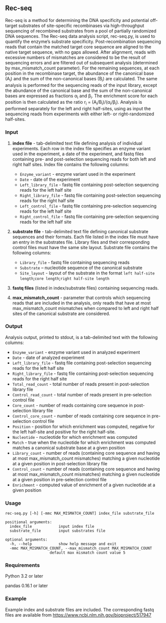 ## Rec-seq
Rec-seq is a method for determining the DNA specificity and potential off-target substrates of site-specific 
recombinases via high-throughput sequencing of recombined substrates from a pool of partially randomized DNA 
sequences. The Rec-seq data analysis script, rec-seq.py, is used to quantify 
the enzyme’s substrate specificity. Post-recombination sequencing reads that contain the matched target core 
sequence are aligned to the native target sequence, with no gaps allowed. After alignment, reads with excessive 
numbers of mismatches are considered to be the result of sequencing errors and are filtered out of subsequent 
analysis (determined by max_mismatch_count parameter). For the remaining sequences, at each position in the 
recombinase target, the abundance of the canonical base (A<sub>i</sub>) and the sum of the non-canonical bases 
(B<sub>i</sub>) are calculated. The same analysis is performed for the sequencing reads of the input library, 
except the abundance of the canonical base and the sum of the non-canonical bases are expressed as fractions 
α<sub>i</sub> and β<sub>i</sub>. The enrichment score for each position is then calculated as the ratio 
r<sub>i</sub> = (A<sub>i</sub>/B<sub>i</sub>)/(α<sub>i</sub>/β<sub>i</sub>). Analysis is performed separately 
for the left and right half-sites, using as input the sequencing reads from experiments with either left- or 
right-randomized half-sites.

### Input
1. **index file** - tab-delimited text file defining analysis of individual experiments. Each row in the index file specifies an enzyme variant used in the experiment, a date of the experiment, and fastq files containing pre- and post-selection sequencing reads for both left and right half sites. Index file contains the following columns:
   * `Enzyme_variant` - enzyme variant used in the experiment
   * `Date` - date of the experiment
   * `Left_library_file` - fastq file containing post-selection sequencing reads for the left half site
   * `Right_library_file` - fastq file containing post-selection sequencing reads for the right half site
   * `Left_control_file` - fastq file containing pre-selection sequencing reads for the left half site
   * `Right_control_file` - fastq file containing pre-selection sequencing reads for the left half site

2. **substrate file** - tab-delimited text file defining canonical substrate sequences and their formats. Each file listed in the index file must have an entry in the substrates file. Library files and their corresponding control files must have the same site layout. Substrate file contains the following columns:
   * `Library_file` - fastq file containing sequencing reads
   * `Substrate` – nucleotide sequence of the canonical substrate
   * `Site_layout` - layout of the substrate in the format `left half-site length`;`core length`;`right half-site length`

3. **fastq files** (listed in index/substrate files) containing sequencing reads.

4. **max_mismatch_count** - parameter that controls which sequencing reads that are included in the analysis, only reads that have at most max_mismatch_count mismatches when compared to left and right half sites of the canonical substrate are considered.

### Output
Analysis output, printed to stdout, is a tab-delimited text with the following columns:
* `Enzyme_variant` - enzyme variant used in analyzed experiment
* `Date` - date of analyzed experiment
* `Left_library_file` - fastq file containing post-selection sequencing reads for the left half site 
* `Right_library_file` - fastq file containing post-selection sequencing reads for the right half site
* `Total_read_count` - total number of reads present in post-selection library file
* `Control_read_count` - total number of reads present in pre-selection control file
* `Core_count` - number of reads containing core sequence in post-selection library file
* `Control_core_count` - number of reads containing core sequence in pre-selection control file
* `Position` - position for which enrichment was computed, negative for the left half-site and positive for the right half-site.
* `Nucleotide` - nucleotide for which enrichment was computed
* `Match` - true when the nucleotide for which enrichment was computed matches a canonical substrate base at a given position 
* `Library_count` - number of reads (containing core sequence and having at most max_mismatch_count mismatches) matching a given nucleotide at a given position in post-selection library file
* `Control_count` - number of reads (containing core sequence and having at most max_mismatch_count mismatches) matching a given nucleotide at a given position in pre-selection control file
* `Enrichment` - computed value of enrichment of a given nucleotide at a given position

### Usage
    rec-seq.py [-h] [-mmc MAX_MISMATCH_COUNT] index_file substrate_file
    
    positional arguments:
      index_file            input index file
      substrate_file        input substrates file
    
    optional arguments:
      -h, --help            show help message and exit
      -mmc MAX_MISMATCH_COUNT, --max_mismatch_count MAX_MISMATCH_COUNT
                        default max mismatch count value 5

### Requirements
Python 3.2 or later

pandas 0.16.1 or later

### Example

Example index and substrate files are included. The corresponding fastq files are available from https://www.ncbi.nlm.nih.gov/bioproject/517947
